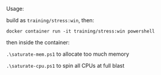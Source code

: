 Usage:

build as `training/stress:win`, then:

`docker container run -it training/stress:win powershell`

then inside the container:

`.\saturate-mem.ps1` to allocate too much memory

`.\saturate-cpu.ps1` to spin all CPUs at full blast
